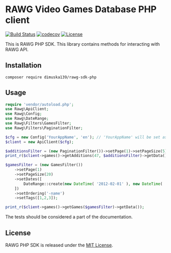# RAWG Video Games Database PHP client

[![Build Status](https://travis-ci.org/dimuska139/rawg-sdk-php.svg?branch=master)](https://travis-ci.org/dimuska139/rawg-sdk-php)
[![codecov](https://codecov.io/gh/dimuska139/rawg-sdk-php/branch/master/graph/badge.svg)](https://codecov.io/gh/dimuska139/rawg-sdk-php)
[![License](https://img.shields.io/github/license/mashape/apistatus.svg)](https://github.com/dimuska139/go-email-normalizer/blob/master/LICENSE)

This is RAWG PHP SDK. This library contains methods for interacting with RAWG API.

## Installation

`composer require dimuska139/rawg-sdk-php`

## Usage

```php
require 'vendor/autoload.php';
use Rawg\ApiClient;
use Rawg\Config;
use Rawg\DateRange;
use Rawg\Filters\GamesFilter;
use Rawg\Filters\PaginationFilter;

$cfg = new Config('YourAppName', 'en'); // 'YourAppName' will be set as User-Agent header
$client = new ApiClient($cfg);

$additionsFilter = (new PaginationFilter())->setPage(1)->setPageSize(5);
print_r($client->games()->getAdditions(47, $additionsFilter)->getData());

$gamesFilter = (new GamesFilter())
    ->setPage(1)
    ->setPageSize(20)
    ->setDates([
        DateRange::create(new DateTime( '2012-02-01' ), new DateTime( '2015-06-25' ))
    ])
    ->setOrdering('-name')
    ->setTags([1,2,3]);

print_r($client->games()->getGames($gamesFilter)->getData());
```

The tests should be considered a part of the documentation.

## License

RAWG PHP SDK is released under the
[MIT License](http://www.opensource.org/licenses/MIT).